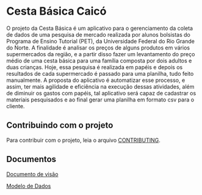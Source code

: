 # Cesta Básica Caicó

O projeto da Cesta Básica é um aplicativo para o gerenciamento da coleta de dados de uma pesquisa de mercado realizada por alunos bolsistas do Programa de Ensino Tutorial (PET), da Universidade Federal do Rio Grande do Norte. A finalidade é analisar os preços de alguns produtos em vários supermercados da região, e a partir disso fazer um levantamento do preço médio de uma cesta básica para uma família composta por dois adultos e duas crianças. Hoje, essa pesquisa é realizada em papéis e depois os resultados de cada supermercado é passado para uma planilha, tudo feito manualmente. A proposta do aplicativo é automatizar esse processo, e assim, ter mais agilidade e eficiência na execução dessas atividades, além de diminuir os gastos com papéis, tal aplicativo será capaz de cadastrar os materiais pesquisados e ao final gerar uma planilha em formato csv para o cliente.

## Contribuindo com o projeto

Para contribuir com o projeto, leia o arquivo [CONTRIBUTING](https://github.com/pet-course/cesta-basica-caico/blob/main/CONTRIBUTING.md).

## Documentos

[Documento de visão](https://github.com/pet-course/cesta-basica-caico/blob/main/docs/DOCUMENTO_DE_VISAO.md)

[Modelo de Dados](https://github.com/pet-course/cesta-basica-caico/blob/main/docs/MODELO_DE_DADOS.md)
